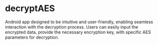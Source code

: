 # decryptAES
Android app designed to be intuitive and user-friendly, enabling seamless interaction with the decryption process. Users can easily input the encrypted data, provide the necessary encryption key, with specific  AES parameters for decryption.
